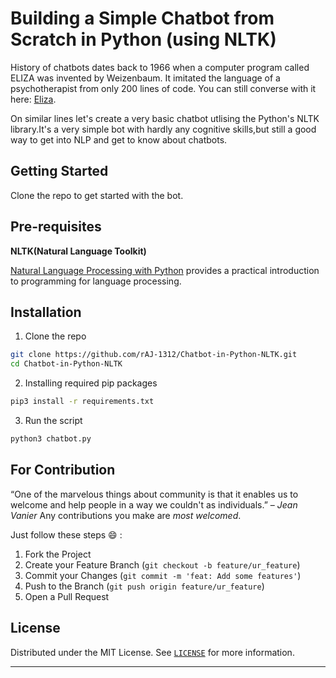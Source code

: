 # Building a Simple Chatbot from Scratch in Python (using NLTK)


History of chatbots dates back to 1966 when a computer program called ELIZA was invented by Weizenbaum. It imitated the language of a psychotherapist from only 200 lines of code. You can still converse with it here: [Eliza](http://psych.fullerton.edu/mbirnbaum/psych101/Eliza.htm?utm_source=ubisend.com&utm_medium=blog-link&utm_campaign=ubisend).

On similar lines let's create a very basic chatbot utlising the Python's NLTK library.It's a very simple bot with hardly any cognitive skills,but still a good way to get into NLP and get to know about chatbots.


<!-- GETTING STARTED -->
## Getting Started

Clone the repo to get started with the bot.


## Pre-requisites
**NLTK(Natural Language Toolkit)**

[Natural Language Processing with Python](http://www.nltk.org/book/) provides a practical introduction to programming for language processing.


## Installation
 
1. Clone the repo
```sh
git clone https://github.com/rAJ-1312/Chatbot-in-Python-NLTK.git
cd Chatbot-in-Python-NLTK
```
2. Installing required pip packages
```sh
pip3 install -r requirements.txt
```

3. Run the script
```sh
python3 chatbot.py
```


<!-- CONTRIBUTING -->
## For Contribution

“One of the marvelous things about community is that it enables us to welcome and help people in a way we couldn't as individuals.” – *Jean Vanier* 
Any contributions you make are _*most welcomed*_.

Just follow these steps :smile: : 
1. Fork the Project
2. Create your Feature Branch (`git checkout -b feature/ur_feature`)
3. Commit your Changes (`git commit -m 'feat: Add some features'`)
4. Push to the Branch (`git push origin feature/ur_feature`)
5. Open a Pull Request

<!-- LICENSE -->
## License

Distributed under the MIT License. See [`LICENSE`](./LICENSE) for more information.

****